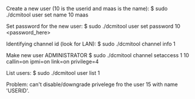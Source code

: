 

Create a new user (10 is the userid and maas is the name):
$ sudo ./dcmitool user set name 10 maas

Set password for the new user:
$ sudo ./dcmitool user set password 10 <password_here>

Identifying channel id (look for LAN):
$ sudo ./dcmitool channel info 1

Make new user ADMINISTRATOR
$ sudo ./dcmitool channel setaccess 1 10 callin=on ipmi=on link=on privilege=4

List users:
$ sudo ./dcmitool user list 1

Problem: can't disable/downgrade privelege fro the user 15 with name 'USERID'.
